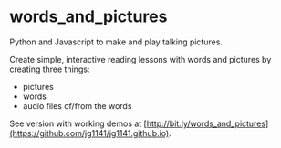 # words_and_pictures
Python and Javascript to make and play talking pictures.

Create simple, interactive reading lessons with words and pictures by creating three things:

- pictures
- words
- audio files of/from the words

See version with working demos at [http://bit.ly/words_and_pictures](https://github.com/jg1141/jg1141.github.io).
